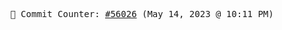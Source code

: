 <p align="center">
    <samp>
        📮 Commit Counter: <a href="https://github.com/Javascript-void0/Javascript-void0/commits/main">#56026</a> (May 14, 2023 @ 10:11 PM)
    </samp>
</p>
